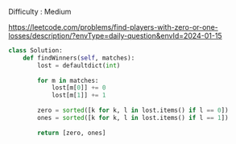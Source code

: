Difficulty : Medium 

https://leetcode.com/problems/find-players-with-zero-or-one-losses/description/?envType=daily-question&envId=2024-01-15 

```python
class Solution:
    def findWinners(self, matches):
        lost = defaultdict(int)
        
        for m in matches:
            lost[m[0]] += 0
            lost[m[1]] += 1
        
        zero = sorted([k for k, l in lost.items() if l == 0])
        ones = sorted([k for k, l in lost.items() if l == 1])
        
        return [zero, ones]
```
